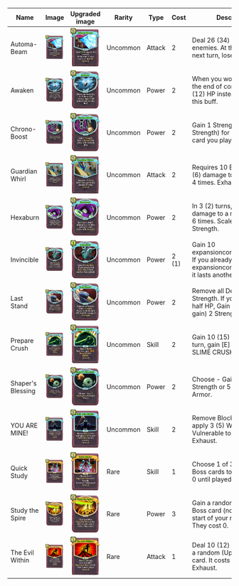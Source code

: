 | Name | Image | Upgraded image | Rarity | Type | Cost | Description |
| ---- | ----- | -------------- | ------ | ---- | ---- | ----------- |
| Automa-Beam | ![](../../downfall/small-card-images/Boss-Automa-Beam.png) | ![](../../downfall/small-card-images/Boss-Automa-BeamPlus.png) | Uncommon | Attack | 2 | Deal 26 (34) damage to ALL enemies. At the start of your next turn, lose [E]. Exhaust. |
| Awaken | ![](../../downfall/small-card-images/Boss-Awaken.png) | ![](../../downfall/small-card-images/Boss-AwakenPlus.png) | Uncommon | Power | 2 | When you would die, or at the end of combat, heal 8 (12) HP instead and lose this buff. |
| Chrono-Boost | ![](../../downfall/small-card-images/Boss-Chrono-Boost.png) | ![](../../downfall/small-card-images/Boss-Chrono-BoostPlus.png) | Uncommon | Power | 2 | Gain 1 Strength (. Gain 1 Strength) for every 12th card you play. |
| Guardian Whirl | ![](../../downfall/small-card-images/Boss-GuardianWhirl.png) | ![](../../downfall/small-card-images/Boss-GuardianWhirlPlus.png) | Uncommon | Attack | 2 | Requires 10 Block. Deal 4 (6) damage to ALL enemies 4 times. Exhaust. |
| Hexaburn | ![](../../downfall/small-card-images/Boss-Hexaburn.png) | ![](../../downfall/small-card-images/Boss-HexaburnPlus.png) | Uncommon | Power | 2 | In 3 (2) turns, deal 6 damage to a random enemy 6 times. Scales with Strength. |
| Invincible | ![](../../downfall/small-card-images/Boss-Invincible.png) | ![](../../downfall/small-card-images/Boss-InvinciblePlus.png) | Uncommon | Power | 2 (1) | Gain 10 expansioncontent:Invincible. If you already had expansioncontent:Invincible, it lasts another turn instead. |
| Last Stand | ![](../../downfall/small-card-images/Boss-LastStand.png) | ![](../../downfall/small-card-images/Boss-LastStandPlus.png) | Uncommon | Power | 2 | Remove all Debuffs. Gain 1 Strength. If you are below half HP, Gain (Heal 10 and gain) 2 Strength. |
| Prepare Crush | ![](../../downfall/small-card-images/Boss-PrepareCrush.png) | ![](../../downfall/small-card-images/Boss-PrepareCrushPlus.png) | Uncommon | Skill | 2 | Gain 10 (15) Block. Next turn, gain [E] [E] [E] and SLIME CRUSH. Exhaust. |
| Shaper's Blessing | ![](../../downfall/small-card-images/Boss-ShapersBlessing.png) | ![](../../downfall/small-card-images/Boss-ShapersBlessingPlus.png) | Uncommon | Power | 2 | Choose - Gain 2 (3) Strength or 5 (8) Plated Armor. |
| YOU ARE MINE! | ![](../../downfall/small-card-images/Boss-YOUAREMINE!.png) | ![](../../downfall/small-card-images/Boss-YOUAREMINE!Plus.png) | Uncommon | Skill | 2 | Remove Block from, and apply 3 (5) Weak and Vulnerable to, ALL enemies. Exhaust. |
| Quick Study | ![](../../downfall/small-card-images/Boss-QuickStudy.png) | ![](../../downfall/small-card-images/Boss-QuickStudyPlus.png) | Rare | Skill | 1 | Choose 1 of 3 (Upgraded) Boss cards to gain. It costs 0 until played. Exhaust. |
| Study the Spire | ![](../../downfall/small-card-images/Boss-StudytheSpire.png) | ![](../../downfall/small-card-images/Boss-StudytheSpirePlus.png) | Rare | Power | 3 | Gain a random (Upgraded) Boss card (not card)at the start of your next 3 turns. They cost 0. |
| The Evil Within | ![](../../downfall/small-card-images/Boss-TheEvilWithin.png) | ![](../../downfall/small-card-images/Boss-TheEvilWithinPlus.png) | Rare | Attack | 1 | Deal 10 (12) damage. Gain a random (Upgraded) Boss card. It costs 0 until played. Exhaust. |
